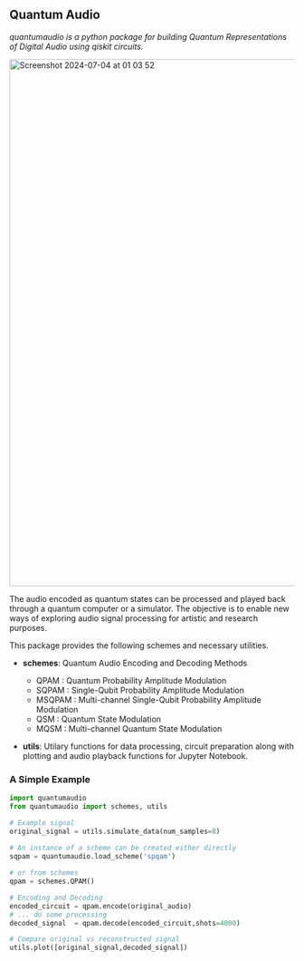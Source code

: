## Quantum Audio
<i>quantumaudio is a python package for building Quantum Representations of Digital Audio using qiskit circuits.</i> 

<img width="930" alt="Screenshot 2024-07-04 at 01 03 52" src="https://github.com/moth-quantum/quantum-audio/assets/161862817/d4fcb03d-1c48-4d4a-8f6f-6b8c285b58f1">

The audio encoded as quantum states can be processed and played back through a quantum computer or a simulator. The objective is to enable new ways of exploring audio signal processing for artistic and research purposes. 

This package provides the following schemes and necessary utilities.

- <b>schemes</b>: Quantum Audio Encoding and Decoding Methods

    - QPAM   : Quantum Probability Amplitude Modulation
    - SQPAM  : Single-Qubit Probability Amplitude Modulation
    - MSQPAM : Multi-channel Single-Qubit Probability Amplitude Modulation
    - QSM    : Quantum State Modulation
    - MQSM   : Multi-channel Quantum State Modulation

- <b>utils</b>: Utilary functions for data processing, circuit preparation along
         with plotting and audio playback functions for Jupyter Notebook.

### A Simple Example
```python
import quantumaudio
from quantumaudio import schemes, utils

# Example signal
original_signal = utils.simulate_data(num_samples=8)
    
# An instance of a scheme can be created either directly
sqpam = quantumaudio.load_scheme('spqam')

# or from schemes
qpam = schemes.QPAM()

# Encoding and Decoding
encoded_circuit = qpam.encode(original_audio)
# ... do some processing
decoded_signal  = qpam.decode(encoded_circuit,shots=4000)    

# Compare original vs reconstructed signal
utils.plot([original_signal,decoded_signal])    
```
